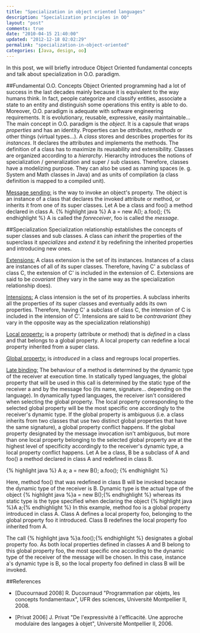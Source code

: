 ```yaml
---
title: "Specialization in object oriented languages"
description: "Specialization principles in OO"
layout: "post"
comments: true
date: "2010-04-15 21:40:00"
updated: "2012-12-18 02:02:29"
permalink: "specialization-in-object-oriented"
categories: [Java, design, oo]
---
```

In this post, we will briefly introduce Object Oriented fundamental concepts and talk about specialization in O.O. paradigm.

##Fundamental O.O. Concepts
Object Oriented programming had a lot of success in the last decades mainly because it is equivalent to the way humans think. In fact, people categorize and classify entities, associate a state to an entity and distinguish some operations this entity is able to do. Moreover, O.O. paradigm is adequate with software engineering requirements. It is evolutionary, reusable, expressive, easily maintainable...  The main concept in O.O. paradigm is the *object*.
It is a capsule that wraps *properties* and has an identity.
Properties can be *attributes*, *methods* or other things (virtual types...).
A *class* stores and describes properties for its *instances*.
It declares the attributes and implements the methods. The definition of a class has to maximize its reusability and extensibility.
Classes are organized according to a *hierarchy*.
Hierarchy introduces the notions of specialization / generalization and super / sub classes.
Therefore, classes have a modelizing purpose. They can also be used as naming spaces (e. g. System and Math classes in Java) and as units of compilation (a class definition is mapped to a compiled unit).

<u>Message sending:</u> is the way to invoke an object's property. The object is an instance of a class that declares the invoked attribute or method, or inherits it from one of its super classes.
Let A be a class and foo() a method declared in class A.
{% highlight java %}
A a = new A();
a.foo();
{% endhighlight %}
A is called the *fonreceiver*, foo is called the *message*.

##Specialization
Specialization relationship establishes the concepts of super classes and sub classes. A class can *inherit* the properties of the superclass it *specializes* and *extend* it by redefining the inherited properties and introducing new ones.

<u>Extensions:</u> A class extension is the set of its instances.
Instances of a class are instances of all of its super classes. Therefore, having C' a subclass of class C, the extension of C' is included in the extension of C. Extensions are said to be *covariant* (they vary in the same way as the specialization relationship does).

<u>Intensions:</u> A class intension is the set of its properties. A subclass inherits all the properties of its super classes and eventually adds its own properties. Therefore, having C' a subclass of class C, the intension of C is included in the intension of C'. Intensions are said to be *contravariant* (they vary in the opposite way as the specialization relationship)

<u>Local property:</u> is a property (attribute or method) that is *defined* in a class and that belongs to a global property. A local property can redefine a local property inherited from a super class.

<u>Global property:</u> is *introduced* in a class and regroups local properties.

<u>Late binding:</u> The behaviour of a method is determined by the dynamic type of the receiver at execution time.  In statically typed languages, the global property that will be used in this call is determined by the static type of the receiver a and by the message foo (its name, signature... depending on the language). In dynamically typed languages, the receiver isn't considered when selecting the global property. The local property corresponding to the selected global property will be the most specific one accordingly to the receiver's dynamic type.  If the global property is ambiguous (i.e. a class inherits from two classes that use two distinct global properties that have the same signature), a global property conflict happens.  If the global property designated by the message invocation isn't ambiguous, but more than one local property belonging to the selected global property are at the highest level of specificity accordingly to the receiver's dynamic type, a local property conflict happens.  Let A be a class, B be a subclass of A and foo() a method declared in class A and redefined in class B.

{% highlight java %}
A a;
a = new B();
a.foo();
{% endhighlight %}

Here, method foo() that was redefined in class B will be invoked because the dynamic type of the receiver is B. Dynamic type is the actual type of the object {% highlight java %}a = new B();{% endhighlight %} whereas its static type is the type specified when declaring the object {% highlight java %}A a;{% endhighlight %}
In this example, method foo is a global property introduced in class A. Class A defines a local property foo, belonging to the global property foo it introduced. Class B redefines the local property foo inherited from A. 

The call {% highlight java %}a.foo();{% endhighlight %} designates a global property foo. As both local properties defined in classes A and B belong to this global property foo, the most specific one according to the dynamic type of the receiver of the message will be chosen. In this case, instance a's dynamic type is B, so the local property foo defined in class B will be invoked.

##References
* [Ducournaud 2008] R. Ducournaud "Programmation par objets, les concepts fondamentaux", UFR des sciences, Université Montpellier II, 2008.

* [Privat 2006] J. Privat "De l'expressivité à l'efficacité. Une approche modulaire des langages à objet", Université Montpellier II, 2006.